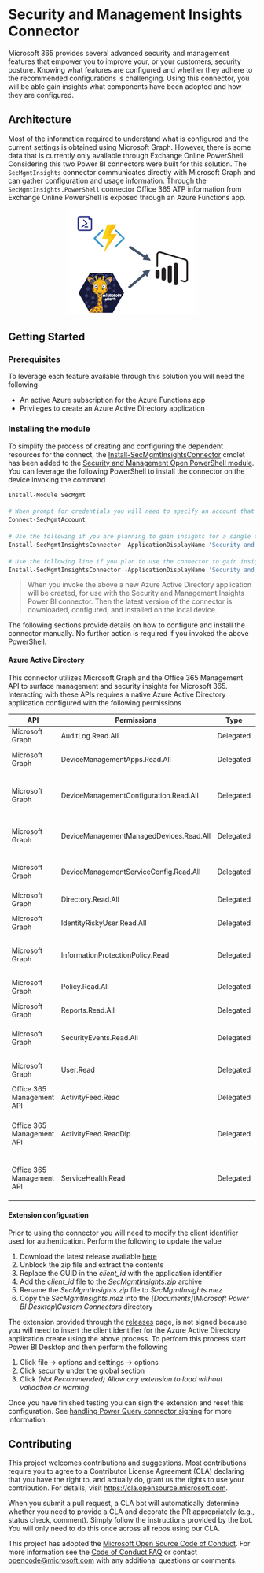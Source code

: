 # Security and Management Insights Connector

Microsoft 365 provides several advanced security and management features that empower you to improve your, or your customers, security posture. Knowing what features are configured and whether they adhere to the recommended configurations is challenging. Using this connector, you will be able gain insights what components have been adopted and how they are configured.  

## Architecture

Most of the information required to understand what is configured and the current settings is obtained using Microsoft Graph. However, there is some data that is currently only available through Exchange Online PowerShell. Considering this two Power BI connectors were built for this solution. The `SecMgmtInsights` connector communicates directly with Microsoft Graph and can gather configuration and usage information. Through the `SecMgmtInsights.PowerShell` connector Office 365 ATP information from Exchange Online PowerShell is exposed through an Azure Functions app.

<p align="center">
    <img alt="solution architecture" src="docs/media/architecture.png" />
</p>

## Getting Started

### Prerequisites

To leverage each feature available through this solution you will need the following 

- An active Azure subscription for the Azure Functions app
- Privileges to create an Azure Active Directory application

### Installing the module

To simplify the process of creating and configuring the dependent resources for the connect, the [Install-SecMgmtInsightsConnector](https://github.com/microsoft/secmgmt-open-powershell/blob/master/docs/help/Install-SecMgmtInsightsConnector.md) cmdlet has been added to the [Security and Management Open PowerShell module](https://www.powershellgallery.com/packages/SecMgmt). You can leverage the following PowerShell to install the connector on the device invoking the command

```powershell
Install-Module SecMgmt

# When prompt for credentials you will need to specify an account that has the ability to create an Azure Active Directory application.
Connect-SecMgmtAccount

# Use the following if you are planning to gain insights for a single tenant.
Install-SecMgmtInsightsConnector -ApplicationDisplayName 'Security and Management Insights'

# Use the following line if you plan to use the connector to gain insights for customers you have through the Cloud Solution Provider program.
Install-SecMgmtInsightsConnector -ApplicationDisplayName 'Security and Management Insights' -ConfigurePreconsent:$true
```

> When you invoke the above a new Azure Active Directory application will be created, for use with the Security and Management Insights Power BI connector. Then the latest version of the connector is downloaded, configured, and installed on the local device.

The following sections provide details on how to configure and install the connector manually. No further action is required if you invoked the above PowerShell.

#### Azure Active Directory 

This connector utilizes Microsoft Graph and the Office 365 Management API to surface management and security insights for Microsoft 365. Interacting with these APIs requires a native Azure Active Directory application configured with the following permissions

| API | Permissions | Type | Description |
|-----|-------------|------|-------------|
| Microsoft Graph | AuditLog.Read.All | Delegated | Read audit log data |
| Microsoft Graph | DeviceManagementApps.Read.All | Delegated | Read Microsoft Intune apps |
| Microsoft Graph | DeviceManagementConfiguration.Read.All | Delegated | Read Microsoft Intune Device Configuration and Policies |
| Microsoft Graph | DeviceManagementManagedDevices.Read.All | Delegated | Read Microsoft Intune devices |
| Microsoft Graph | DeviceManagementServiceConfig.Read.All | Delegated | Read Microsoft Intune configuration |
| Microsoft Graph | Directory.Read.All | Delegated | Read directory data |
| Microsoft Graph | IdentityRiskyUser.Read.All | Delegated | Read identity risky user information |
| Microsoft Graph | InformationProtectionPolicy.Read | Delegated | Read user sensitivity labels and label policies |
| Microsoft Graph | Policy.Read.All | Delegated | Read your organization's policies |
| Microsoft Graph | Reports.Read.All | Delegated | Read all usage reports |
| Microsoft Graph | SecurityEvents.Read.All | Delegated | Read your organization’s security events |
| Microsoft Graph | User.Read | Delegated |  Sign in and read user profile |
| Office 365 Management API | ActivityFeed.Read | Delegated | Read activity data for your organization |
| Office 365 Management API | ActivityFeed.ReadDlp | Delegated | Read DLP policy events including detected sensitive data |
| Office 365 Management API | ServiceHealth.Read | Delegated | Read service health information for your organization |

#### Extension configuration

Prior to using the connector you will need to modify the client identifier used for authentication. Perform the following to update the value

1. Download the latest release available [here](https://aka.ms/secmgmt-insights-connector/latest)
2. Unblock the zip file and extract the contents
3. Replace the GUID in the *client_id* with the application identifier
4. Add the *client_id* file to the *SecMgmtInsights.zip* archive
5. Rename the *SecMgmtInsights.zip* file to *SecMgmtInsights.mez*
6. Copy the *SecMgmtInsights.mez* into the *[Documents]\Microsoft Power BI Desktop\Custom Connectors* directory


The extension provided through the [releases](https://github.com/microsoft/secmgmt-insights-connector/releases) page, is not signed because you will need to insert the client identifier for the Azure Active Directory application create using the above process. To perform this process start Power BI Desktop and then perform the following

1. Click file -> options and settings -> options
2. Click security under the global section
3. Click *(Not Recommended) Allow any extension to load without validation or warning*

Once you have finished testing you can sign the extension and reset this configuration. See [handling Power Query connector signing](https://docs.microsoft.com/power-query/HandlingConnectorSigning) for more information.

## Contributing

This project welcomes contributions and suggestions.  Most contributions require you to agree to a Contributor License Agreement (CLA) declaring that you have the right to, and actually do, grant us the rights to use your contribution. For details, visit <https://cla.opensource.microsoft.com>.

When you submit a pull request, a CLA bot will automatically determine whether you need to provide a CLA and decorate the PR appropriately (e.g., status check, comment). Simply follow the instructions provided by the bot. You will only need to do this once across all repos using our CLA.

This project has adopted the [Microsoft Open Source Code of Conduct](https://opensource.microsoft.com/codeofconduct/). For more information see the [Code of Conduct FAQ](https://opensource.microsoft.com/codeofconduct/faq/) or contact [opencode@microsoft.com](mailto:opencode@microsoft.com) with any additional questions or comments.
